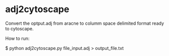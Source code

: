 adj2cytoscape
=============

Convert the optput.adj from aracne to columm space delimited format ready to cytoscape.

How to run:

$ python adj2cytoscape.py file_input.adj > output_file.txt

